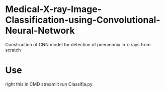 # Medical-X-ray-Image-Classification-using-Convolutional-Neural-Network
Construction of CNN model for detection of pneumonia in x-rays from scratch

# Use

right this in CMD
    streamlit run Classifia.py

